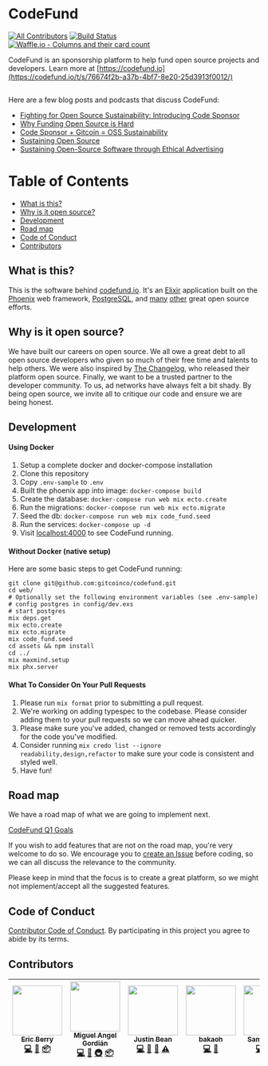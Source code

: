 # CodeFund
[![All Contributors](https://img.shields.io/badge/all_contributors-7-orange.svg?style=flat-square)](#contributors)
[![Build Status](https://travis-ci.org/gitcoinco/codefund.svg?branch=master)](https://travis-ci.org/codesponsor/web)
[![Waffle.io - Columns and their card count](https://badge.waffle.io/gitcoinco/codefund.svg?columns=all)](https://waffle.io/codesponsor/web)


CodeFund is an sponsorship platform to help fund open source projects and developers. Learn more at [https://codefund.io](https://codefund.io/t/s/76674f2b-a37b-4bf7-8e20-25d3913f0012/)

<img src="https://codefund.io/t/p/76674f2b-a37b-4bf7-8e20-25d3913f0012/pixel.png" width="1" height="1" style="width: 1px; height: 1px;" />

Here are a few blog posts and podcasts that discuss CodeFund:

* [Fighting for Open Source Sustainability: Introducing Code Sponsor](https://medium.com/code-sponsor/fighting-for-open-source-sustainability-introducing-code-sponsor-577e0ccca025)
* [Why Funding Open Source is Hard](https://medium.com/@codesponsor/why-funding-open-source-is-hard-652b7055569d)
* [Code Sponsor + Gitcoin = OSS Sustainability](https://medium.com/gitcoin/code-sponsor-gitcoin-oss-sustainability-5684c4adf4b4)
* [Sustaining Open Source](https://startupcto.io/podcast/0-57-sustaining-open-source-w-eric-berry-codesponsor-io/)
* [Sustaining Open-Source Software through Ethical Advertising](https://devchat.tv/js-jabber/jsj-281-codesponsor-sustaining-open-source-software-ethical-advertising-eric-berry)

# Table of Contents
- [What is this?](#what-is-this)
- [Why is it open source?](#why-is-it-open-source)
- [Development](#development)
- [Road map](#road-map)
- [Code of Conduct](#code-of-conduct)
- [Contributors](#contributors)

## What is this?

This is the software behind [codefund.io](https://codefund.io/t/s/76674f2b-a37b-4bf7-8e20-25d3913f0012/). It's an [Elixir](http://elixir-lang.org) application built on the [Phoenix](http://www.phoenixframework.org) web framework, [PostgreSQL](https://www.postgresql.org), and [many](https://github.com/gitcoinco/codefund/blob/master/mix.exs#L42) [other](https://github.com/gitcoinco/codefund/blob/master/assets/package.json) great open source efforts.

## Why is it open source?

We have built our careers on open source. We all owe a great debt to all open source developers who
given so much of their free time and talents to help others. We were also inspired by [The Changelog](https://github.com/thechangelog/changelog.com),
who released their platform open source. Finally, we want to be a trusted partner to the developer
community. To us, ad networks have always felt a bit shady. By being open source, we invite all to
critique our code and ensure we are being honest.

## Development

#### Using Docker

1. Setup a complete docker and docker-compose installation
2. Clone this repository
3. Copy `.env-sample` to `.env`
4. Built the phoenix app into image: `docker-compose build`
5. Create the database: `docker-compose run web mix ecto.create`
6. Run the migrations: `docker-compose run web mix ecto.migrate`
7. Seed the db: `docker-compose run web mix code_fund.seed`
8. Run the services: `docker-compose up -d`
9. Visit [localhost:4000](http://localhost:4000) to see CodeFund running.

#### Without Docker (native setup)

Here are some basic steps to get CodeFund running:

```shell
git clone git@github.com:gitcoinco/codefund.git
cd web/
# Optionally set the following environment variables (see .env-sample)
# config postgres in config/dev.exs
# start postgres
mix deps.get
mix ecto.create
mix ecto.migrate
mix code_fund.seed
cd assets && npm install
cd ../
mix maxmind.setup
mix phx.server
```

#### What To Consider On Your Pull Requests

1. Please run `mix format` prior to submitting a pull request.
2. We're working on adding typespec to the codebase. Please consider adding them to your pull requests so we can move ahead quicker.
3. Please make sure you've added, changed or removed tests accordingly for the code you've modified.
4. Consider running `mix credo list --ignore readability,design,refactor` to make sure your code is consistent and styled well.
5. Have fun!

## Road map

We have a road map of what we are going to implement next.

[CodeFund Q1 Goals](https://github.com/gitcoinco/codefund/issues/1)

If you wish to add features that are not on the road map, you're very welcome to do so. We encourage you to
[create an Issue](https://github.com/gitcoinco/codefund/issues/new)
before coding, so we can all discuss the relevance to the community.

Please keep in mind that the focus is to create a great platform, so we might not implement/accept all the suggested features.

## Code of Conduct

[Contributor Code of Conduct](https://github.com/gitcoinco/codefund/blob/master/CODE_OF_CONDUCT.md). By participating in this project you agree to abide by its terms.

## Contributors

<!-- ALL-CONTRIBUTORS-LIST:START - Do not remove or modify this section -->
<!-- prettier-ignore -->
| [<img src="https://avatars2.githubusercontent.com/u/12481?v=4" width="100px;"/><br /><sub><b>Eric Berry</b></sub>](https://codefund.io)<br />[💻](https://github.com/codesponsor/web/commits?author=coderberry "Code") [📖](https://github.com/codesponsor/web/commits?author=coderberry "Documentation") [📦](#platform-coderberry "Packaging/porting to new platform") | [<img src="https://avatars1.githubusercontent.com/u/660973?v=4" width="100px;"/><br /><sub><b>Miguel Angel Gordián</b></sub>](http://zoek1.github.com)<br />[💻](https://github.com/codesponsor/web/commits?author=zoek1 "Code") [📖](https://github.com/codesponsor/web/commits?author=zoek1 "Documentation") [🚇](#infra-zoek1 "Infrastructure (Hosting, Build-Tools, etc)") [📦](#platform-zoek1 "Packaging/porting to new platform") | [<img src="https://avatars3.githubusercontent.com/u/1427179?v=4" width="100px;"/><br /><sub><b>Justin Bean</b></sub>](http://stareintothebeard.github.io/)<br />[💻](https://github.com/codesponsor/web/commits?author=StareIntoTheBeard "Code") [📖](https://github.com/codesponsor/web/commits?author=StareIntoTheBeard "Documentation") [🤔](#ideas-StareIntoTheBeard "Ideas, Planning, & Feedback") [⚠️](https://github.com/codesponsor/web/commits?author=StareIntoTheBeard "Tests") | [<img src="https://avatars1.githubusercontent.com/u/4920000?v=4" width="100px;"/><br /><sub><b>bakaoh</b></sub>](https://github.com/bakaoh)<br />[💻](https://github.com/codesponsor/web/commits?author=bakaoh "Code") [📖](https://github.com/codesponsor/web/commits?author=bakaoh "Documentation") | [<img src="https://avatars0.githubusercontent.com/u/3855429?v=4" width="100px;"/><br /><sub><b>Samuel Volin</b></sub>](http://untra.io)<br />[💻](https://github.com/codesponsor/web/commits?author=untra "Code") [🚇](#infra-untra "Infrastructure (Hosting, Build-Tools, etc)") [🔧](#tool-untra "Tools") | [<img src="https://avatars2.githubusercontent.com/u/6059356?v=4" width="100px;"/><br /><sub><b>Limon Monte</b></sub>](https://limonte.github.io)<br />[🐛](https://github.com/codesponsor/web/issues?q=author%3Alimonte "Bug reports") [💻](https://github.com/codesponsor/web/commits?author=limonte "Code") | [<img src="https://avatars2.githubusercontent.com/u/7039523?v=4" width="100px;"/><br /><sub><b>Arun Kumar</b></sub>](https://github.com/arun1595)<br />[💻](https://github.com/codesponsor/web/commits?author=arun1595 "Code") [📖](https://github.com/codesponsor/web/commits?author=arun1595 "Documentation") |
| :---: | :---: | :---: | :---: | :---: | :---: | :---: |
<!-- ALL-CONTRIBUTORS-LIST:END -->
